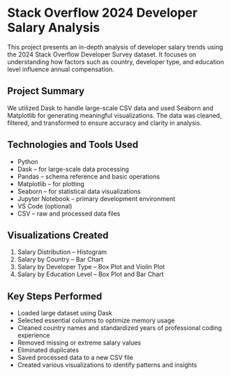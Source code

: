 # Stack Overflow 2024 Developer Salary Analysis

This project presents an in-depth analysis of developer salary trends using the 2024 Stack Overflow Developer Survey dataset. It focuses on understanding how factors such as country, developer type, and education level influence annual compensation.

## Project Summary

We utilized Dask to handle large-scale CSV data and used Seaborn and Matplotlib for generating meaningful visualizations. The data was cleaned, filtered, and transformed to ensure accuracy and clarity in analysis.

## Technologies and Tools Used

- Python
- Dask – for large-scale data processing
- Pandas – schema reference and basic operations
- Matplotlib – for plotting
- Seaborn – for statistical data visualizations
- Jupyter Notebook – primary development environment
- VS Code (optional)
- CSV – raw and processed data files

## Visualizations Created

1. Salary Distribution – Histogram
2. Salary by Country – Bar Chart
3. Salary by Developer Type – Box Plot and Violin Plot
4. Salary by Education Level – Box Plot and Bar Chart

## Key Steps Performed

- Loaded large dataset using Dask
- Selected essential columns to optimize memory usage
- Cleaned country names and standardized years of professional coding experience
- Removed missing or extreme salary values
- Eliminated duplicates
- Saved processed data to a new CSV file
- Created various visualizations to identify patterns and insights



